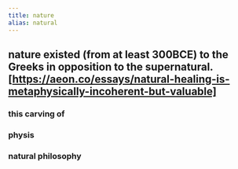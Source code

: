 ```yaml
---
title: nature
alias: natural
---
```


## nature existed (from at least 300BCE) to the Greeks in opposition to the supernatural. [https://aeon.co/essays/natural-healing-is-metaphysically-incoherent-but-valuable]
### this carving of
### physis
### natural philosophy
